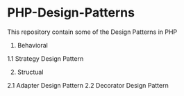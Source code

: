 # PHP-Design-Patterns

This repository contain some of the Design Patterns in PHP

1. Behavioral

  1.1 Strategy Design Pattern
  

2. Structual

  2.1 Adapter Design Pattern
  2.2 Decorator Design Pattern
